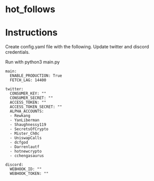 # hot_follows

# Instructions

Create config.yaml file with the following. Update twitter and discord credentials.

Run with python3 main.py

```
main:
  ENABLE_PRODUCTION: True
  FETCH_LAG: 14400

twitter:
  CONSUMER_KEY: ""
  CONSUMER_SECRET: ""
  ACCESS_TOKEN: ""
  ACCESS_TOKEN_SECRET: ""
  ALPHA_ACCOUNTS:
  - Rewkang
  - YanLiberman
  - Shaughnessy119
  - SecretsOfCrypto
  - Mister_Ch0c
  - UniswapCalls
  - dcfgod
  - Darrenlautf
  - hotnewcrypto
  - cchengasaurus

discord:
  WEBHOOK_ID: ""
  WEBHOOK_TOKEN: ""
```
